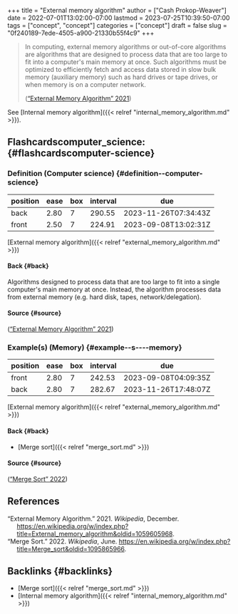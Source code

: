 +++
title = "External memory algorithm"
author = ["Cash Prokop-Weaver"]
date = 2022-07-01T13:02:00-07:00
lastmod = 2023-07-25T10:39:50-07:00
tags = ["concept", "concept"]
categories = ["concept"]
draft = false
slug = "0f240189-7ede-4505-a900-21330b55f4c9"
+++

> In computing, external memory algorithms or out-of-core algorithms are algorithms that are designed to process data that are too large to fit into a computer's main memory at once. Such algorithms must be optimized to efficiently fetch and access data stored in slow bulk memory (auxiliary memory) such as hard drives or tape drives, or when memory is on a computer network.
>
> (<a href="#citeproc_bib_item_1">“External Memory Algorithm” 2021</a>)

See [Internal memory algorithm]({{< relref "internal_memory_algorithm.md" >}}).


## Flashcardscomputer_science: {#flashcardscomputer-science}


### Definition (Computer science) {#definition--computer-science}

| position | ease | box | interval | due                  |
|----------|------|-----|----------|----------------------|
| back     | 2.80 | 7   | 290.55   | 2023-11-26T07:34:43Z |
| front    | 2.50 | 7   | 224.91   | 2023-09-08T13:02:31Z |

[External memory algorithm]({{< relref "external_memory_algorithm.md" >}})


#### Back {#back}

Algorithms designed to process data that are too large to fit into a single computer's main memory at once. Instead, the algorithm processes data from external memory (e.g. hard disk, tapes, network/delegation).


#### Source {#source}

(<a href="#citeproc_bib_item_1">“External Memory Algorithm” 2021</a>)


### Example(s) (Memory) {#example--s----memory}

| position | ease | box | interval | due                  |
|----------|------|-----|----------|----------------------|
| front    | 2.80 | 7   | 242.53   | 2023-09-08T04:09:35Z |
| back     | 2.80 | 7   | 282.67   | 2023-11-26T17:48:07Z |

[External memory algorithm]({{< relref "external_memory_algorithm.md" >}})


#### Back {#back}

-   [Merge sort]({{< relref "merge_sort.md" >}})


#### Source {#source}

(<a href="#citeproc_bib_item_2">“Merge Sort” 2022</a>)

## References

<style>.csl-entry{text-indent: -1.5em; margin-left: 1.5em;}</style><div class="csl-bib-body">
  <div class="csl-entry"><a id="citeproc_bib_item_1"></a>“External Memory Algorithm.” 2021. <i>Wikipedia</i>, December. <a href="https://en.wikipedia.org/w/index.php?title=External_memory_algorithm&oldid=1059605968">https://en.wikipedia.org/w/index.php?title=External_memory_algorithm&#38;oldid=1059605968</a>.</div>
  <div class="csl-entry"><a id="citeproc_bib_item_2"></a>“Merge Sort.” 2022. <i>Wikipedia</i>, June. <a href="https://en.wikipedia.org/w/index.php?title=Merge_sort&oldid=1095865966">https://en.wikipedia.org/w/index.php?title=Merge_sort&#38;oldid=1095865966</a>.</div>
</div>


## Backlinks {#backlinks}

-   [Merge sort]({{< relref "merge_sort.md" >}})
-   [Internal memory algorithm]({{< relref "internal_memory_algorithm.md" >}})
